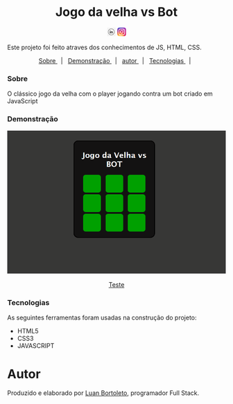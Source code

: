 <h1 align="center">Jogo da velha vs Bot</h1>
<p  align='center'> 
 <a href= 'https://www.linkedin.com/in/luan-bortoleto-590490234/'>
 <img alt='Luan Bortoleto [Linkedin]' src='./iconlink.jpg' width=20px></a>
  <a href='https://www.instagram.com/luanbortoleto/'><img alt='Luan Bortoleto [Instagram]' src='./iconinsta2.png' width=20px></a>
  </p>
  
  <p> Este projeto foi feito atraves dos conhecimentos de JS, HTML, CSS.
 </p>
 
 <p align='center'>
  <a href= '#sobre'> Sobre </a> &nbsp;&nbsp;|&nbsp;&nbsp;
 <a href= '#demonstração'> Demonstração </a> &nbsp;&nbsp;|&nbsp;&nbsp;
 <a href= '#autor'> autor </a> &nbsp;&nbsp;|&nbsp;&nbsp;
 <a href= '#tecnologias'> Tecnologias </a> &nbsp;&nbsp;|&nbsp;&nbsp;
 </p>
 
 
 ### Sobre
 
 O clássico jogo da velha com o player jogando contra um bot criado em JavaScript
 
 
 ### Demonstração
 
 <img src= './gifvelha.gif'>
 <p align='center' font-size=20px> <a href=https://luan400.github.io/Jogo-da-velha-vs-bot/>Teste</a></p>
 
 
### Tecnologias

As seguintes ferramentas foram usadas na construção do projeto:

<div>
<ul>
<li>HTML5</li>
<li>CSS3</li>
<li>JAVASCRIPT</li>
</ul>
</div>
 
 # Autor 
 <p> Produzido e elaborado por <a href='https://www.instagram.com/luanbortoleto/'>Luan Bortoleto</a>, programador Full Stack.</p>
